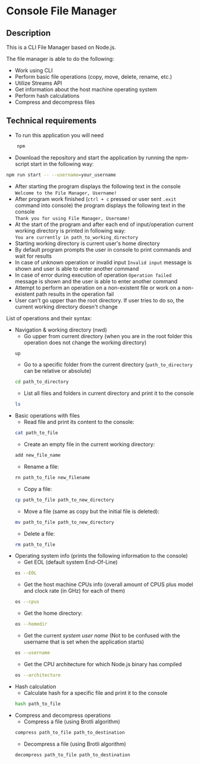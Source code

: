 # Console File Manager

## Description

This is a CLI File Manager based on Node.js.

The file manager is able to do the following:

- Work using CLI
- Perform basic file operations (copy, move, delete, rename, etc.)
- Utilize Streams API
- Get information about the host machine operating system
- Perform hash calculations
- Compress and decompress files

## Technical requirements

- To run this application you will need 
```bash
    npm
```
- Download the repository and start the application by running the npm-script start in the following way:
```bash
npm run start -- --username=your_username
```
- After starting the program displays the following text in the console  
`Welcome to the File Manager, Username!`  
- After program work finished (`ctrl + c` pressed or user sent `.exit` command into console) the program displays the following text in the console  
`Thank you for using File Manager, Username!`  
- At the start of the program and after each end of input/operation current working directory is printed in following way:  
`You are currently in path_to_working_directory`  
- Starting working directory is current user's home directory
- By default program prompts the user in console to print commands and wait for results  
- In case of unknown operation or invalid input `Invalid input` message is shown and user is able to enter another command
- In case of error during execution of operation `Operation failed` message is shown and the user is able to enter another command
- Attempt to perform an operation on a non-existent file or work on a non-existent path results in the operation fail
- User can't go upper than the root directory. If user tries to do so, the current working directory doesn't change  

List of operations and their syntax:
- Navigation & working directory (nwd)
    - Go upper from current directory (when you are in the root folder this operation does not change the working directory)  
    ```bash
    up
    ```
    - Go to a specific folder from the current directory (`path_to_directory` can be relative or absolute)
    ```bash
    cd path_to_directory
    ```
    - List all files and folders in current directory and print it to the console
    ```bash
    ls
    ```
- Basic operations with files
    - Read file and print its content to the console: 
    ```bash
    cat path_to_file
    ```
    - Create an empty file in the current working directory: 
    ```bash
    add new_file_name
    ```
    - Rename a file: 
    ```bash
    rn path_to_file new_filename
    ```
    - Copy a file: 
    ```bash
    cp path_to_file path_to_new_directory
    ```
    - Move a file (same as copy but the initial file is deleted): 
    ```bash
    mv path_to_file path_to_new_directory
    ```
    - Delete a file: 
    ```bash
    rm path_to_file
    ```
- Operating system info (prints the following information to the console)
    - Get EOL (default system End-Of-Line)  
    ```bash
    os --EOL
    ```
    - Get the host machine CPUs info (overall amount of CPUS plus model and clock rate (in GHz) for each of them)  
    ```bash
    os --cpus
    ```
    - Get the home directory: 
    ```bash
    os --homedir
    ```
    - Get the current *system user name* (Not to be confused with the username that is set when the application starts)  
    ```bash
    os --username
    ```
    - Get the CPU architecture for which Node.js binary has compiled  
    ```bash
    os --architecture
    ```
- Hash calculation  
    - Calculate hash for a specific file and print it to the console  
    ```bash
    hash path_to_file
    ```
- Compress and decompress operations  
    - Compress a file (using Brotli algorithm)  
    ```bash
    compress path_to_file path_to_destination
    ```
    - Decompress a file (using Brotli algorithm)  
    ```bash
    decompress path_to_file path_to_destination
    ```